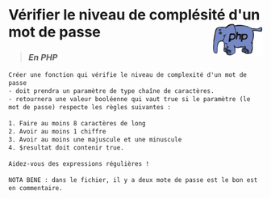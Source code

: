 # **Vérifier le niveau de complésité d'un mot de passe** <img align="right" src="../../src/img/php.gif" alt="PHP" title="PHP" widht="auto" height="64px">

> ### ***En PHP***
    Créer une fonction qui vérifie le niveau de complexité d'un mot de passe
    - doit prendra un paramètre de type chaîne de caractères. 
    - retournera une valeur booléenne qui vaut true si le paramètre (le mot de passe) respecte les règles suivantes :

    1. Faire au moins 8 caractères de long
    2. Avoir au moins 1 chiffre
    3. Avoir au moins une majuscule et une minuscule
    4. $resultat doit contenir true.
    
    Aidez-vous des expressions régulières !

    NOTA BENE : dans le fichier, il y a deux mote de passe est le bon est en commentaire.